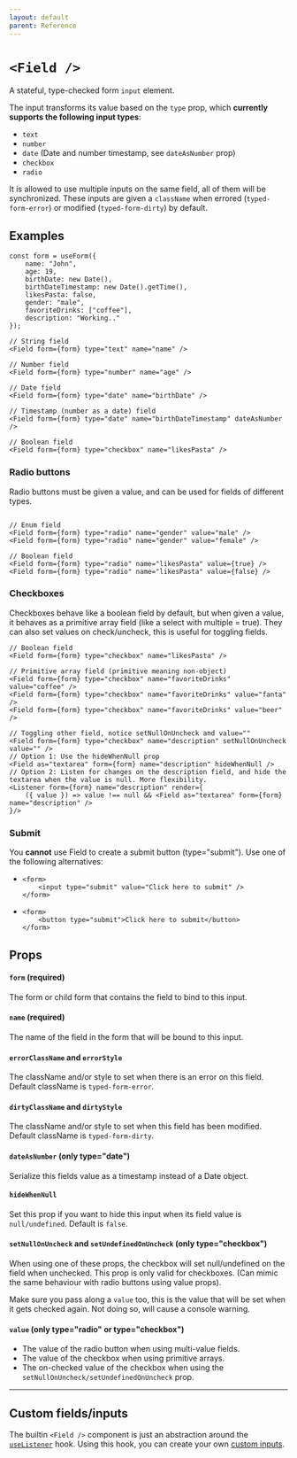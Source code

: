 ```yaml
---
layout: default
parent: Reference
---
```


# `<Field />`

A stateful, type-checked form `input` element.

The input transforms its value based on the `type` prop, which **currently supports the following input types**:

-   `text`
-   `number`
-   `date` (Date and number timestamp, see `dateAsNumber` prop)
-   `checkbox`
-   `radio`

It is allowed to use multiple inputs on the same field, all of them will be synchronized. These inputs are given a `className` when errored (`typed-form-error`) or modified (`typed-form-dirty`) by default.

## Examples

```tsx
const form = useForm({
    name: "John",
    age: 19,
    birthDate: new Date(),
    birthDateTimestamp: new Date().getTime(),
    likesPasta: false,
    gender: "male",
    favoriteDrinks: ["coffee"],
    description: "Working.."
});

// String field
<Field form={form} type="text" name="name" />

// Number field
<Field form={form} type="number" name="age" />

// Date field
<Field form={form} type="date" name="birthDate" />

// Timestamp (number as a date) field
<Field form={form} type="date" name="birthDateTimestamp" dateAsNumber />

// Boolean field
<Field form={form} type="checkbox" name="likesPasta" />

```

### Radio buttons

Radio buttons must be given a value, and can be used for fields of different types.

```tsx

// Enum field
<Field form={form} type="radio" name="gender" value="male" />
<Field form={form} type="radio" name="gender" value="female" />

// Boolean field
<Field form={form} type="radio" name="likesPasta" value={true} />
<Field form={form} type="radio" name="likesPasta" value={false} />
```

### Checkboxes

Checkboxes behave like a boolean field by default, but when given a value, it behaves as a primitive array field (like a select with multiple = true). They can also set values on check/uncheck, this is useful for toggling fields.

```tsx
// Boolean field
<Field form={form} type="checkbox" name="likesPasta" />

// Primitive array field (primitive meaning non-object)
<Field form={form} type="checkbox" name="favoriteDrinks" value="coffee" />
<Field form={form} type="checkbox" name="favoriteDrinks" value="fanta" />
<Field form={form} type="checkbox" name="favoriteDrinks" value="beer" />

// Toggling other field, notice setNullOnUncheck and value=""
<Field form={form} type="checkbox" name="description" setNullOnUncheck value="" />
// Option 1: Use the hideWhenNull prop
<Field as="textarea" form={form} name="description" hideWhenNull />
// Option 2: Listen for changes on the description field, and hide the textarea when the value is null. More flexibility.
<Listener form={form} name="description" render={
    ({ value }) => value !== null && <Field as="textarea" form={form} name="description" />
}/>
```

### Submit

You **cannot** use Field to create a submit button (type="submit"). Use one of the following alternatives:

-   ```tsx
    <form>
        <input type="submit" value="Click here to submit" />
    </form>
    ```
-   ```tsx
    <form>
        <button type="submit">Click here to submit</button>
    </form>
    ```

## Props

#### `form` **(required)**

The form or child form that contains the field to bind to this input.

#### `name` **(required)**

The name of the field in the form that will be bound to this input.

#### `errorClassName` and `errorStyle`

The className and/or style to set when there is an error on this field. Default className is `typed-form-error`.

#### `dirtyClassName` and `dirtyStyle`

The className and/or style to set when this field has been modified. Default className is `typed-form-dirty`.

#### `dateAsNumber` (only type="date")

Serialize this fields value as a timestamp instead of a Date object.

#### `hideWhenNull`

Set this prop if you want to hide this input when its field value is `null/undefined`. Default is `false`.

#### `setNullOnUncheck` and `setUndefinedOnUncheck` (only type="checkbox")

When using one of these props, the checkbox will set null/undefined on the field when unchecked. This prop is only valid for checkboxes. (Can mimic the same behaviour with radio buttons using value props).

Make sure you pass along a `value` too, this is the value that will be set when it gets checked again. Not doing so, will cause a console warning.

#### `value` (only type="radio" or type="checkbox")

-   The value of the radio button when using multi-value fields.
-   The value of the checkbox when using primitive arrays.
-   The on-checked value of the checkbox when using the `setNullOnUncheck/setUndefinedOnUncheck` prop.

---

## Custom fields/inputs

The builtin `<Field />` component is just an abstraction around the [`useListener`](/typed-react-form/reference/useListener) hook. Using this hook, you can create your own [custom inputs](/typed-react-form/examples/Custom-input).
